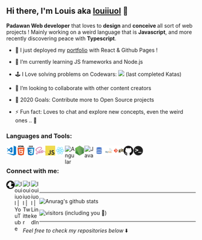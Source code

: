 ## Hi there, I'm Louis aka <a href='https://louiiuol.github.io/louiiuol/'>louiiuol</a> 🖖

<strong>Padawan Web developer</strong> that loves to <strong> design </strong> and <strong> conceive </strong> all sort of web projects ! Mainly working on a weird language that is <strong>Javascript</strong>, and  more recently discovering peace with <strong>Typescript</strong>.

- 🔭 I just deployed my <a href='https://louiiuol.github.io/louiiuol/'>portfolio</a> with React & Github Pages !
- 🌱 I’m currently learning JS frameworks and Node.js
- 🕹 I Love solving problems on Codewars: <a href= "https://www.codewars.com/users/louiiuol/completed"><img src="https://www.codewars.com/users/louiiuol/badges/micro"/></a> (last completed Katas) 

- 👯 I’m looking to collaborate with other content creators
- 🥅 2020 Goals: Contribute more to Open Source projects
- ⚡ Fun fact: Loves to chat and explore new concepts, even the weird ones .. 🤔

### Languages and Tools:

<p >
<img align="left" alt="Visual Studio Code" width="26px" src="https://raw.githubusercontent.com/github/explore/80688e429a7d4ef2fca1e82350fe8e3517d3494d/topics/visual-studio-code/visual-studio-code.png" />
<img align="left" alt="HTML5" width="26px" src="https://raw.githubusercontent.com/github/explore/80688e429a7d4ef2fca1e82350fe8e3517d3494d/topics/html/html.png" />
<img align="left" alt="CSS3" width="26px" src="https://raw.githubusercontent.com/github/explore/80688e429a7d4ef2fca1e82350fe8e3517d3494d/topics/css/css.png" />
<img align="left" alt="Sass" width="26px" src="https://raw.githubusercontent.com/github/explore/80688e429a7d4ef2fca1e82350fe8e3517d3494d/topics/sass/sass.png" />
<img align="left" alt="JavaScript" width="26px" src="https://raw.githubusercontent.com/github/explore/80688e429a7d4ef2fca1e82350fe8e3517d3494d/topics/javascript/javascript.png" />
<img align="left" alt="React" width="26px" src="https://raw.githubusercontent.com/github/explore/80688e429a7d4ef2fca1e82350fe8e3517d3494d/topics/react/react.png" />
<img align="left" alt="Angular" width="26px" src="https://upload.wikimedia.org/wikipedia/commons/thumb/c/cf/Angular_full_color_logo.svg/200px-Angular_full_color_logo.svg.png" />
<img align="left" alt="Node.js" width="26px" src="https://raw.githubusercontent.com/github/explore/80688e429a7d4ef2fca1e82350fe8e3517d3494d/topics/nodejs/nodejs.png" />
<img align="left" alt="Java" width="26px" src="https://upload.wikimedia.org/wikipedia/it/thumb/2/2e/Java_Logo.svg/1200px-Java_Logo.svg.png" />
<img align="left" alt="SQL" width="26px" src="https://raw.githubusercontent.com/github/explore/80688e429a7d4ef2fca1e82350fe8e3517d3494d/topics/sql/sql.png" />
<img align="left" alt="MySQL" width="26px" src="https://raw.githubusercontent.com/github/explore/80688e429a7d4ef2fca1e82350fe8e3517d3494d/topics/mysql/mysql.png" />
<img align="left" alt="Git" width="26px" src="https://raw.githubusercontent.com/github/explore/80688e429a7d4ef2fca1e82350fe8e3517d3494d/topics/git/git.png" />
<img align="left" alt="GitHub" width="26px" src="https://raw.githubusercontent.com/github/explore/78df643247d429f6cc873026c0622819ad797942/topics/github/github.png" />
<img align="left" alt="Terminal" width="26px" src="https://raw.githubusercontent.com/github/explore/80688e429a7d4ef2fca1e82350fe8e3517d3494d/topics/terminal/terminal.png" />
</p> <br /> <br />

### Connect with me:

[<img align="left" alt="portfolio" width="22px" src="https://raw.githubusercontent.com/iconic/open-iconic/master/svg/globe.svg" />](https://louiiuol.github.io/louiiuol/)
[<img align="left" alt="louiiuol | YouTube" width="22px" src="https://cdn.jsdelivr.net/npm/simple-icons@v3/icons/youtube.svg" />](https://www.youtube.com/channel/UCN30BlbvlBF8aqpdEmKv13g)
[<img align="left" alt="louiiuol | Twitter" width="22px" src="https://cdn.jsdelivr.net/npm/simple-icons@v3/icons/twitter.svg" />](https://mobile.twitter.com/GodlewskiLouis)
[<img align="left" alt="louiiuol | LinkedIn" width="22px" src="https://cdn.jsdelivr.net/npm/simple-icons@v3/icons/linkedin.svg" />](https://www.linkedin.com/in/louis-godlewski/)

<br />

***

![Anurag's github stats](https://github-readme-stats.vercel.app/api?username=louiiuol&&show_icons=true&hide_border=true)

![visitors](https://visitor-badge.glitch.me/badge?page_id=louiiuol) (including you 🤭)

***

*Feel free to check my repositories below* ⬇️
